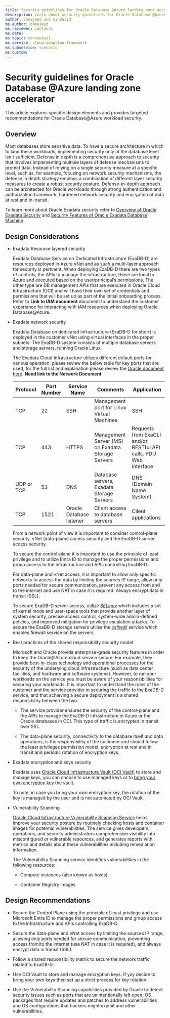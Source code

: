 ```yaml
---
title: Security guidelines for Oracle Database @Azure landing zone accelerator
description: Learn about security guidelines for Oracle Database @Azure landing zone accelerator.
author: bamajeed and mihdavid
ms.author: bamajeed
ms.reviewer: janfaurs
ms.date: 
ms.topic: conceptual
ms.service: cloud-adoption-framework
ms.subservice: scenario
ms.custom: 
---
```


# Security guidelines for Oracle Database @Azure landing zone accelerator

This article explores specific design elements and provides targeted recommendations for Oracle Database@Azure workload security.

## Overview

Most databases store sensitive data. To have a secure architecture in which to land these workloads, implementing security only at the database level isn't sufficient. Defense in depth is a comprehensive approach to security that involves implementing multiple layers of defense mechanisms to protect data. Instead of relying on a single security measure at a specific level, such as, for example, focusing on network security mechanisms, the defense in depth strategy employs a combination of different layer security measures to create a robust security posture. Defense-in-depth approach can be architected for Oracle workloads through strong authentication and authorization framework, hardened network security and encryption of data at rest and in-transit.

To learn more about Oracle Exadata security refer to [Overview of Oracle Exadata Security](https://docs.oracle.com/en/engineered-systems/exadata-database-machine/dbmsq/exadata-security-overview.html#GUID-4D178313-47E7-451B-8AF8-1FEAC2CD38B2) and [Security Features of Oracle Exadata Database Machine](https://docs.oracle.com/en/engineered-systems/exadata-database-machine/dbmsq/exadata-security-features.html#GUID-31C2978A-238C-4F30-82C7-17B355727810).

## Design Considerations

- Exadata Resource layered security

    Exadata Database Service on Dedicated Infrastructure (ExaDB-D) are resources deployed in Azure vNet and as such a multi-layer approach for security is pertinent. When deploying ExaDB-D there are two types of controls, the APIs to manage the infrastructure, these are local to Azure and executed based on the user/principal’s permissions. The other type are DB management APIs that are executed in Oracle Cloud Infrastructure (OCI) and will have their own set of credentials and permissions that will be set up as part of the initial onboarding process. Refer to **Link to IAM document** document to understand the customer experience for interacting with IAM resources when deploying Oracle Database@Azure.

- Exadata network security 

    Exadata Database on dedicated infrastructure (ExaDB-D for short) is deployed in the customer vNet using virtual interfaces in the proper subnets. The ExaDB-D system consists of multiple database servers and storage servers, running Oracle Linux.

    The Exadata Cloud Infrastructure utilizes different default ports for various operation, please review the below table for key ports that are used, for the full list and explanation please review the [Oracle document here](https://docs.oracle.com/en/engineered-systems/exadata-database-machine/dbmin/exadata-network-requirements.html#GUID-A454DAB3-7606-4288-9139-0C02A7669BE3). **Need link to the Network Document**

    | Protocol | Port Number | Service Name | Comments | Application |
    | -- | -- | -- | -- | -- |
    | TCP | 22 | SSH | Management port for Linux Virtual Machines | SSH |
    | TCP | 443 | HTTPS | Management Server (MS) on Exadata Storage Servers | Requests from ExaCLI and/or RESTful API calls. PDU Web interface |
    | UDP or TCP | 53 | DNS | Database servers, Exadata Storage Servers | DNS (Domain Name System) |
    | TCP | 1521 | Oracle Database listener | Client access to database servers | Client applications |

    
    From a network point of view it is important to consider control-plane security, vNet (data-plane) access security and the ExaDB-D server access security. 
    
    To secure the control-plane it is important to use the principle of least privilege and to utilize Entra ID to manage the proper permissions and group access to the infrastructure and APIs controlling ExaDB-D.
    
    For data-plane and vNet access, it is important to allow only specific networks to access the data by limiting the sources IP range, allow only ports needed for secure communication, prevent any access from and to the internet and use NAT in case it is required. Always encrypt data in transit (SSL).
    
    To secure ExaDB-D server access, utilize [_SELinux_](https://docs.oracle.com/en/learn/ol-selinux/#introduction) which includes a set of kernel mods and user-space tools that provide another layer of system security, precise access control, system-wide admin-defined policies, and improved mitigation for privilege escalation attacks. To secure the ExaDB-D storage servers utilise the [_cellwall_](https://docs.oracle.com/en/engineered-systems/exadata-database-machine/dbmsq/exadata-security-features.html#GUID-9858E126-0D9F-4F99-BE68-391E77916EC6) service which enables firewall service on the servers.
    
- Best practices of the shared responsibility security model
  
    Microsoft and Oracle provide enterprise-grade security features in order to keep the Oracle@Azure cloud service secure. For example, they provide best-in-class technology and operational processes for the security of the underlying cloud infrastructure (such as data center facilities, and hardware and software systems). However, to run your workloads on the service you must be aware of your responsibilities for securing your workloads.  It is important to understand the roles of the customer and the service provider in securing the traffic to the ExaDB-D service, and that achieving a secure deployment is a shared responsibility between the two.
  
  - The service provider ensures the security of the control-plane and the APIs to manage the ExaDB-D infrastructure in Azure or the Oracle databases in OCI. This type of traffic is encrypted in transit over SSL.

  - The data-plane security, connectivity to the database itself and data operations, is the responsibility of the customer and should follow the least privileges permission model, encryption at rest and in transit and periodic rotation of encryption keys.

- Exadata encryption and keys security

    Exadata uses [Oracle Cloud Infrastructure Vault (OCI Vault)](https://docs.oracle.com/en-us/iaas/Content/KeyManagement/Concepts/keyoverview.htm) to store and manage keys, you can choose to use managed keys or to [bring your own encryption key](https://docs.oracle.com/en-us/iaas/Content/KeyManagement/Concepts/keyoverview.htm) the vault.

    To note, in case you bring your own encryption key, the rotation of the key is managed by the user and is not automated by OCI Vault.

- Vulnerability Scanning

    [Oracle Cloud Infrastructure Vulnerability Scanning Service](https://docs.oracle.com/en-us/iaas/scanning/using/overview.htm) helps improve your security posture by routinely checking hosts and container images for potential vulnerabilities. The service gives developers, operations, and security administrators comprehensive visibility into misconfigured or vulnerable resources, and generates reports with metrics and details about these vulnerabilities including remediation information.

    The Vulnerability Scanning service identifies vulnerabilities in the following resources:
  
  - Compute instances  (also known as hosts)
  
  - Container Registry images

## Design Recommendations

- Secure the Control Plane using the principle of least privilege and use Microsoft Entra ID to manage the proper permissions and group access to the infrastructure and APIs controlling ExaDB-D.

- Secure the data-plane and vNet access by limiting the sources IP range, allowing only ports needed for secure communication, preventing access from/to the internet (use NAT in case it is required), and always encrypt data in transit (SSL).

- Follow a shared responsibility matrix to secure the network traffic related to ExaDB-D.

- Use OCI Vault to store and manage encryption keys. If yoy decide to bring your own keys then set up a strict process for key rotation.

- Use the Vulnerability Scanning capabilities provided by Oracle to detect security issues such as ports that are unintentionally left open, OS packages that require updates and patches to address vulnerabilities and OS configurations that hackers might exploit and other vulnerabilities.
